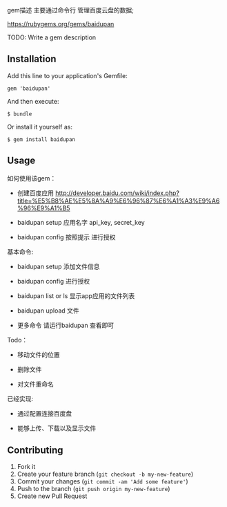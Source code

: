gem描述
  主要通过命令行 管理百度云盘的数据;

https://rubygems.org/gems/baidupan

TODO: Write a gem description

## Installation

Add this line to your application's Gemfile:

    gem 'baidupan'

And then execute:

    $ bundle

Or install it yourself as:

    $ gem install baidupan



## Usage
如何使用该gem：

  * 创建百度应用 http://developer.baidu.com/wiki/index.php?title=%E5%B8%AE%E5%8A%A9%E6%96%87%E6%A1%A3%E9%A6%96%E9%A1%B5

  * baidupan setup 应用名字 api_key, secret_key

  * baidupan config 按照提示 进行授权
  
基本命令:

  * baidupan setup 添加文件信息

  * baidupan config 进行授权

  * baidupan list or ls 显示app应用的文件列表

  * baidupan upload 文件

  * 更多命令 请运行baidupan 查看即可
  
Todo：
  * 移动文件的位置

  * 删除文件

  * 对文件重命名

已经实现:
  * 通过配置连接百度盘
  
  * 能够上传、下载以及显示文件



## Contributing

1. Fork it
2. Create your feature branch (`git checkout -b my-new-feature`)
3. Commit your changes (`git commit -am 'Add some feature'`)
4. Push to the branch (`git push origin my-new-feature`)
5. Create new Pull Request
